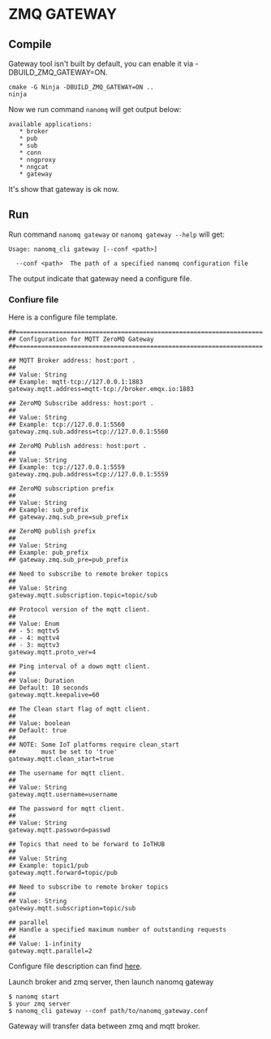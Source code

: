# ZMQ GATEWAY

## Compile
Gateway tool isn't built by default, you can enable it via -DBUILD_ZMQ_GATEWAY=ON.

```
cmake -G Ninja -DBUILD_ZMQ_GATEWAY=ON ..
ninja
```
Now we run command `nanomq` will get output below:
```
available applications:
   * broker
   * pub
   * sub
   * conn
   * nngproxy
   * nngcat
   * gateway

```
It's show that gateway is ok now. 

## Run
Run command `nanomq gateway` or `nanomq gateway --help` will get:
```
Usage: nanomq_cli gateway [--conf <path>]

  --conf <path>  The path of a specified nanomq configuration file 
```
The output indicate that gateway need a configure file.

### Confiure file
Here is a configure file template.
```
##====================================================================
## Configuration for MQTT ZeroMQ Gateway
##====================================================================

## MQTT Broker address: host:port .
##
## Value: String
## Example: mqtt-tcp://127.0.0.1:1883
gateway.mqtt.address=mqtt-tcp://broker.emqx.io:1883

## ZeroMQ Subscribe address: host:port .
##
## Value: String
## Example: tcp://127.0.0.1:5560
gateway.zmq.sub.address=tcp://127.0.0.1:5560

## ZeroMQ Publish address: host:port .
##
## Value: String
## Example: tcp://127.0.0.1:5559
gateway.zmq.pub.address=tcp://127.0.0.1:5559

## ZeroMQ subscription prefix
##
## Value: String
## Example: sub_prefix
## gateway.zmq.sub_pre=sub_prefix

## ZeroMQ publish prefix
##
## Value: String
## Example: pub_prefix
## gateway.zmq.sub_pre=pub_prefix

## Need to subscribe to remote broker topics
##
## Value: String
gateway.mqtt.subscription.topic=topic/sub

## Protocol version of the mqtt client.
##
## Value: Enum
## - 5: mqttv5
## - 4: mqttv4
## - 3: mqttv3
gateway.mqtt.proto_ver=4

## Ping interval of a down mqtt client.
##
## Value: Duration
## Default: 10 seconds
gateway.mqtt.keepalive=60

## The Clean start flag of mqtt client.
##
## Value: boolean
## Default: true
##
## NOTE: Some IoT platforms require clean_start
##       must be set to 'true'
gateway.mqtt.clean_start=true

## The username for mqtt client.
##
## Value: String
gateway.mqtt.username=username

## The password for mqtt client.
##
## Value: String
gateway.mqtt.password=passwd

## Topics that need to be forward to IoTHUB
##
## Value: String
## Example: topic1/pub
gateway.mqtt.forward=topic/pub

## Need to subscribe to remote broker topics
##
## Value: String
gateway.mqtt.subscription=topic/sub

## parallel
## Handle a specified maximum number of outstanding requests
##
## Value: 1-infinity
gateway.mqtt.parallel=2
```
Configure file description can find [here](./config-description.md).

Launch broker and zmq server, then launch nanomq gateway 
```
$ nanomq start
$ your zmq server
$ nanomq_cli gateway --conf path/to/nanomq_gateway.conf
```
Gateway will transfer data between zmq and mqtt broker.

